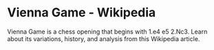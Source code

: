 ---
---

Vienna Game - Wikipedia
=======================


Vienna Game is a chess opening that begins with 1.e4 e5 2.Nc3. Learn about its variations, history, and analysis from this Wikipedia article.